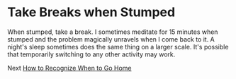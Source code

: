 # Take Breaks when Stumped
[//]: # (Version:1.0.0)
When stumped, take a break. I sometimes meditate for 15 minutes when stumped and the problem magically unravels when I come back to it. A night's sleep sometimes does the same thing on a larger scale. It's possible that temporarily switching to any other activity may work.

Next [How to Recognize When to Go Home](10-How-to-Recognize-When-to-Go-Home.md)
